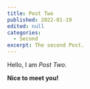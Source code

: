 ```yaml
---
title: Post Two
published: 2022-01-19
edited: null
categories:
  - Second
excerpt: The second Post.
---
```


Hello, I am _Post Two._

**Nice to meet you!**
